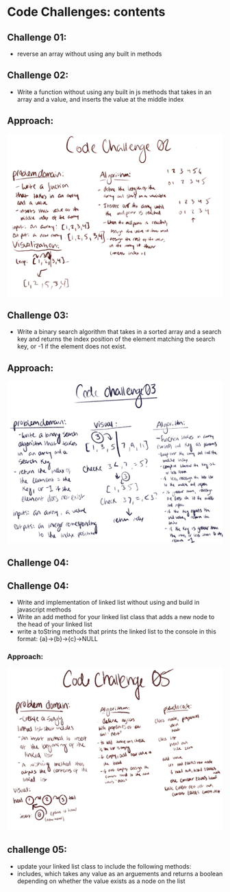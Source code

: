 # Code Challenges: contents

## Challenge 01:
- reverse an array without using any built in methods

## Challenge 02: 
- Write a function without using any built in js methods that takes in an array and a value, and inserts the value at the middle index

## Approach:

![whiteboard2](./IMG_0401.png)

## Challenge 03:
- Write a binary search algorithm that takes in a sorted array and a search key and returns the index position of the element matching the search key, or -1 if the element does not exist.

## Approach:
![whiteboard3](./IMG_0402.png)


## Challenge 04:

## Challenge 04:
- Write and implementation of linked list without using and build in javascript methods
- Write an add method for your linked list class that adds a new node to the head of your linked list
- write a toString methods that prints the linked list to the console in this format: {a}->{b}->{c}->NULL

### Approach:

![whiteboard5](./IMG_0459.PNG)

## challenge 05:
- update your linked list class to include the following methods:
- includes, which takes any value as an arguements and returns a boolean depending on whether the value exists as a node on the list

